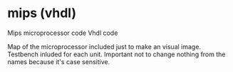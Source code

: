 # mips (vhdl)
Mips microprocessor code
Vhdl code

Map of the microprocessor included just to make an visual image.
Testbench inluded for each unit.
Important not to change nothing from the names because it's case sensitive.
